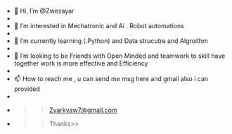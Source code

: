- 👋 Hi, I’m @Zwezayar
- 
- 👀 I’m interested in Mechatronic and Ai . Robot automations
- 
- 🌱 I’m currently learning (.Python) and Data strucutre and Algroithm
- 
- 💞️ I’m looking to be Friends with Open Minded and teamwork to skill have together work is more effective and Efficiency
- 
- 📫 How to reach me , u can send me msg here and gmail also i can provided
-
- >> Zyarkyaw7@gmail.com
- >> Thanks>> 

<!---
Zwezayar/Zwezayar is a ✨ special ✨ repository because its `README.md` (this file) appears on your GitHub profile.
You can click the Preview link to take a look at your changes.
--->

